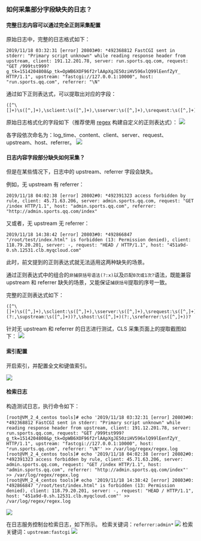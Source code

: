 ### 如何采集部分字段缺失的日志？

#### 完整日志内容可以通过完全正则采集配置

原始日志中，完整的日志格式如下：

```shell
2019/11/18 03:32:31 [error] 20803#0: *492368812 FastCGI sent in stderr: "Primary script unknown" while reading response header from upstream, client: 191.12.201.78, server: run.sports.qq.com, request: "GET /999tst999?g_tk=1514204808&p_tk=OpWB6XOF96f2rlAApXgJE50ziHV596xlQ99lEenfZyY_ HTTP/1.1", upstream: "fastcgi://127.0.0.1:10000", host: "run.sports.qq.com", referrer: "\N"
```

通过如下正则表达式，可以提取出对应的字段：

```shell
([^\[]+)\s([^,]+),\sclient:\s([^,]+),\sserver:\s([^,]+),\srequest:\s([^,]+),\supstream:\s([^,]+),\shost:\s([^,]+),\sreferrer:\s([^,]+)
```

原始日志格式化的字段如下（推荐使用 [regex](https://regex101.com)  构建自定义的正则表达式）：
![](https://main.qcloudimg.com/raw/7c2811000b944c6932625c5f63de3a4a/1574675498267-1.jpg)

各字段依次命名为：log_time、content、client、server、request、upstream、host、referrer。
![](https://main.qcloudimg.com/raw/ff8b8c1459178958122d86509c5e8efe/1574675519779-1.jpg)


#### 日志内容字段部分缺失如何采集？
但是在某些情况下，日志中的 upstream、referrer 字段会缺失。

例如，无 upstream 有 referrer：

```shell
2019/11/18 04:02:38 [error] 20802#0: *492391323 access forbidden by rule, client: 45.71.63.206, server: admin.sports.qq.com, request: "GET /index HTTP/1.1", host: "admin.sports.qq.com", referrer: "http://admin.sports.qq.com/index"
```

又或者，无 upstream 无 referrer：

```shell
2019/11/18 14:38:42 [error] 20803#0: *492866847 "/root/test/index.html" is forbidden (13: Permission denied), client: 118.79.20.201, server: -, request: "HEAD / HTTP/1.1", host: "451a9d-0.sh.12531.clb.myqcloud.com"
```

此时，前文提到的正则表达式就无法适用这两种缺失的场景。

通过正则表达式中的组合的`非捕获括号语法(?:x)`以及`匹配0次或1次?`语法，既能兼容 upstream 和 referrer 缺失的场景，又能保证`捕获括号`提取的序号一致。

完整的正则表达式如下：

```shell
([^\[]+)\s([^,]+),\sclient:\s([^,]+),\sserver:\s([^,]+),\srequest:\s([^,]+)(?:,\supstream:\s([^,]+))?,\shost:\s([^,]+)(?:,\sreferrer:\s([^,]+))?
```

针对无 upstream 和 referrer 的日志进行测试，CLS 采集页面上的提取截图如下：
![](https://main.qcloudimg.com/raw/e96836262948dc94404e1f1c4dd117ab.jpg)


#### 索引配置

开启索引，并配置全文和键值索引。

![](https://main.qcloudimg.com/raw/2d794bdfd5f33bde05f6ed4eff39f402.jpg)


#### 检索日志

构造测试日志，执行命令如下：
```shell
[root@VM_2_4_centos tools]# echo '2019/11/18 03:32:31 [error] 20803#0: *492368812 FastCGI sent in stderr: "Primary script unknown" while reading response header from upstream, client: 191.12.201.78, server: run.sports.qq.com, request: "GET /999tst999?g_tk=1514204808&p_tk=OpWB6XOF96f2rlAApXgJE50ziHV596xlQ99lEenfZyY_ HTTP/1.1", upstream: "fastcgi://127.0.0.1:10000", host: "run.sports.qq.com", referrer: "\N"' >> /var/log/regex/regex.log
[root@VM_2_4_centos tools]# echo '2019/11/18 04:02:38 [error] 20802#0: *492391323 access forbidden by rule, client: 45.71.63.206, server: admin.sports.qq.com, request: "GET /index HTTP/1.1", host: "admin.sports.qq.com", referrer: "http://admin.sports.qq.com/index"' >> /var/log/regex/regex.log 
[root@VM_2_4_centos tools]# echo '2019/11/18 14:38:42 [error] 20803#0: *492866847 "/root/test/index.html" is forbidden (13: Permission denied), client: 118.79.20.201, server: -, request: "HEAD / HTTP/1.1", host: "451a9d-0.sh.12531.clb.myqcloud.com"' >> /var/log/regex/regex.log 
```
![](https://main.qcloudimg.com/raw/01f89fd882442e730c3776a8f6888cfa/1574681348389.png)


在日志服务控制台检索日志，如下所示。
检索关键词：`referrer:admin*`
![](https://main.qcloudimg.com/raw/2817cc8366f9ff341793612d551cf430.jpg)
检索关键词：`upstream:fastcgi`
![](https://main.qcloudimg.com/raw/797baeec2578f4b50203ea968b3882a2.jpg)

